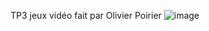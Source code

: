 TP3 jeux vidéo fait par Olivier Poirier
![image](https://github.com/user-attachments/assets/bc0342ca-c436-48fb-a12a-c98259ec806f)
